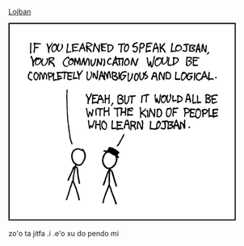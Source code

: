 [Lojban](https://xkcd.com/191)

![Lojban](./random_comic.png)

zo'o ta jitfa .i .e'o xu do pendo mi

